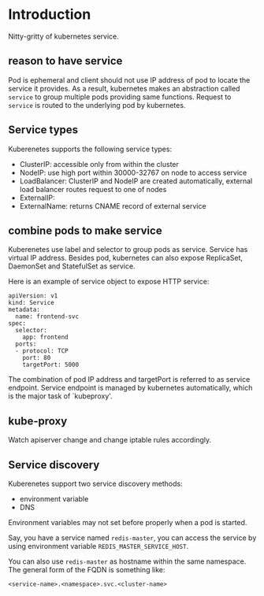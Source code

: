 # Introduction

Nitty-gritty of kubernetes service.

## reason to have service

Pod is ephemeral and client should not use IP address of pod
to locate the service it provides. As a result, kubernetes makes
an abstraction called `service` to group multiple pods providing
same functions. Request to `service` is routed to the underlying
pod by kubernetes.

## Service types

Kuberenetes supports the following service types:
- ClusterIP: accessible only from within the cluster
- NodeIP: use high port within 30000-32767 on node to access service
- LoadBalancer: ClusterIP and NodeIP are created automatically,
                external load balancer routes request to one of nodes
- ExternalIP:
- ExternalName: returns CNAME record of external service

## combine pods to make service

Kuberenetes use label and selector to group pods as service.
Service has virtual IP address.
Besides pod, kubernetes can also expose ReplicaSet, DaemonSet and
StatefulSet as service.

Here is an example of service object to expose HTTP service:

    apiVersion: v1
    kind: Service
    metadata:
      name: frontend-svc
    spec:
      selector:
        app: frontend
      ports:
      - protocol: TCP
        port: 80
        targetPort: 5000

The combination of pod IP address and targetPort is referred to as
service endpoint. Service endpoint is managed by kubernetes
automatically, which is the major task of `kubeproxy'.

## kube-proxy

Watch apiserver change and change iptable rules accordingly.

## Service discovery

Kuberenetes support two service discovery methods:

- environment variable
- DNS

Environment variables may not set before properly when a pod
is started.

Say, you have a service named `redis-master`, you can access the
service by using environment variable `REDIS_MASTER_SERVICE_HOST`.

You can also use `redis-master` as hostname within the same namespace. The
general form of the FQDN is something like:

    <service-name>.<namespace>.svc.<cluster-name>

